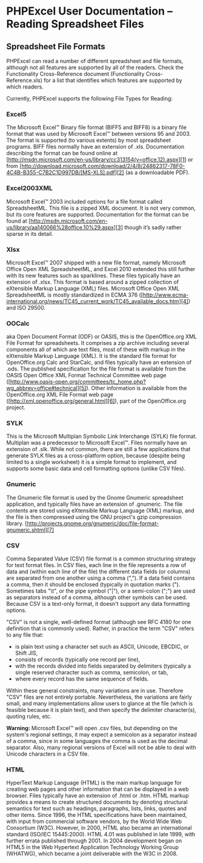 # PHPExcel User Documentation – Reading Spreadsheet Files


## Spreadsheet File Formats

PHPExcel can read a number of different spreadsheet and file formats, although not all features are supported by all of the readers. Check the Functionality Cross-Reference document (Functionality Cross-Reference.xls) for a list that identifies which features are supported by which readers.

Currently, PHPExcel supports the following File Types for Reading:

### Excel5

The Microsoft Excel™ Binary file format (BIFF5 and BIFF8) is a binary file format that was used by Microsoft Excel™ between versions 95 and 2003. The format is supported (to various extents) by most spreadsheet programs. BIFF files normally have an extension of .xls. Documentation describing the format can be found online at [http://msdn.microsoft.com/en-us/library/cc313154(v=office.12).aspx][1] or from [http://download.microsoft.com/download/2/4/8/24862317-78F0-4C4B-B355-C7B2C1D997DB/[MS-XLS].pdf][2] (as a downloadable PDF).

### Excel2003XML

Microsoft Excel™ 2003 included options for a file format called SpreadsheetML. This file is a zipped XML document. It is not very common, but its core features are supported. Documentation for the format can be found at [http://msdn.microsoft.com/en-us/library/aa140066%28office.10%29.aspx][3] though it’s sadly rather sparse in its detail.

### Xlsx

Microsoft Excel™ 2007 shipped with a new file format, namely Microsoft Office Open XML SpreadsheetML, and Excel 2010 extended this still further with its new features such as sparklines. These files typically have an extension of .xlsx. This format is based around a zipped collection of eXtensible Markup Language (XML) files. Microsoft Office Open XML SpreadsheetML is mostly standardized in ECMA 376 ([http://www.ecma-international.org/news/TC45_current_work/TC45_available_docs.htm][4]) and ISO 29500.

### OOCalc

aka Open Document Format (ODF) or OASIS, this is the OpenOffice.org XML File Format for spreadsheets. It comprises a zip archive including several components all of which are text files, most of these with markup in the eXtensible Markup Language (XML). It is the standard file format for OpenOffice.org Calc and StarCalc, and files typically have an extension of .ods. The published specification for the file format is available from the OASIS Open Office XML Format Technical Committee web page ([http://www.oasis-open.org/committees/tc_home.php?wg_abbrev=office#technical][5]). Other information is available from the OpenOffice.org XML File Format web page ([http://xml.openoffice.org/general.html][6]), part of the OpenOffice.org project.

### SYLK

This is the Microsoft Multiplan Symbolic Link Interchange (SYLK) file format. Multiplan was a predecessor to Microsoft Excel™. Files normally have an extension of .slk. While not common, there are still a few applications that generate SYLK files as a cross-platform option, because (despite being limited to a single worksheet) it is a simple format to implement, and supports some basic data and cell formatting options (unlike CSV files).

### Gnumeric

The Gnumeric file format is used by the Gnome Gnumeric spreadsheet application, and typically files have an extension of .gnumeric. The file contents are stored using eXtensible Markup Language (XML) markup, and the file is then compressed using the GNU project's gzip compression library. [http://projects.gnome.org/gnumeric/doc/file-format-gnumeric.shtml][7]

### CSV

Comma Separated Value (CSV) file format is a common structuring strategy for text format files. In CSV flies, each line in the file represents a row of data and (within each line of the file) the different data fields (or columns) are separated from one another using a comma (","). If a data field contains a comma, then it should be enclosed (typically in quotation marks ("). Sometimes tabs "\t", or the pipe symbol ("|"), or a semi-colon (";") are used as separators instead of a comma, although other symbols can be used. Because CSV is a text-only format, it doesn't support any data formatting options.

"CSV" is not a single, well-defined format (although see RFC 4180 for one definition that is commonly used). Rather, in practice the term "CSV" refers to any file that:
 - is plain text using a character set such as ASCII, Unicode, EBCDIC, or Shift JIS,
 - consists of records (typically one record per line),
 - with the records divided into fields separated by delimiters (typically a single reserved character such as comma, semicolon, or tab,
 - where every record has the same sequence of fields.

Within these general constraints, many variations are in use. Therefore "CSV" files are not entirely portable. Nevertheless, the variations are fairly small, and many implementations allow users to glance at the file (which is feasible because it is plain text), and then specify the delimiter character(s), quoting rules, etc.

**Warning:** Microsoft Excel™ will open .csv files, but depending on the system's regional settings, it may expect a semicolon as a separator instead of a comma, since in some languages the comma is used as the decimal separator. Also, many regional versions of Excel will not be able to deal with Unicode characters in a CSV file.

### HTML

HyperText Markup Language (HTML) is the main markup language for creating web pages and other information that can be displayed in a web browser. Files typically have an extension of .html or .htm.  HTML markup provides a means to create structured documents by denoting structural semantics for text such as headings, paragraphs, lists, links, quotes and other items. Since 1996, the HTML specifications have been maintained, with input from commercial software vendors, by the World Wide Web Consortium (W3C). However, in 2000, HTML also became an international standard (ISO/IEC 15445:2000). HTML 4.01 was published in late 1999, with further errata published through 2001. In 2004 development began on HTML5 in the Web Hypertext Application Technology Working Group (WHATWG), which became a joint deliverable with the W3C in 2008.



  [1]: http://msdn.microsoft.com/en-us/library/cc313154(v=office.12).aspx
  [2]: http://download.microsoft.com/download/2/4/8/24862317-78F0-4C4B-B355-C7B2C1D997DB/%5bMS-XLS%5d.pdf
  [3]: http://msdn.microsoft.com/en-us/library/aa140066%28office.10%29.aspx
  [4]: http://www.ecma-international.org/news/TC45_current_work/TC45_available_docs.htm
  [5]: http://www.oasis-open.org/committees/tc_home.php?wg_abbrev=office
  [6]: http://xml.openoffice.org/general.html
  [7]: http://projects.gnome.org/gnumeric/doc/file-format-gnumeric.shtml
